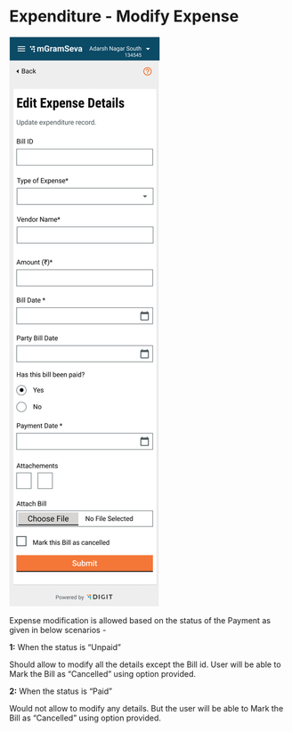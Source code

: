 # Expenditure - Modify Expense

![](../../../.gitbook/assets/image%20%2840%29.png)

Expense modification is allowed based on the status of the Payment as given in below scenarios -

**1:**  When the status is “Unpaid”

Should allow to modify all the details except the Bill id. User will be able to Mark the Bill as “Cancelled” using option provided.

**2:** When the status is “Paid”

Would not allow to modify any details. But the user will be able to Mark the Bill as “Cancelled” using option provided.

